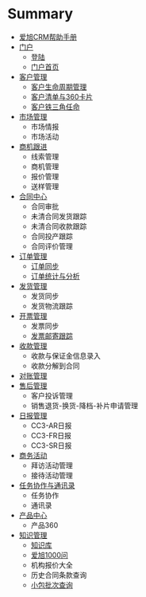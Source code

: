 # Summary

* [爱旭CRM帮助手册](README.md)
* [门户](men-hu.md)
  * [登陆](men-hu/deng-lu.md)
  * [门户首页](men-hu/men-hu-shou-ye.md)
* [客户管理](ke-hu-guan-li.md)
  * [客户生命周期管理](ke-hu-guan-li/tie-san-jiao-ren-ming.md)
  * [客户清单与360卡片](ke-hu-guan-li/ke-hu-qing-dan-yu-360-qia-pian.md)
  * [客户铁三角任命](ke-hu-guan-li/ke-hu-tie-san-jiao-ren-ming.md)
* [市场管理](shi-chang-guan-li.md)
  * 市场情报
  * 市场活动
* [商机跟进](shang-ji-gen-jin.md)
  * 线索管理
  * 商机管理
  * 报价管理
  * 送样管理
* [合同中心](he-tong-zhong-xin.md)
  * 合同审批
  * 未清合同发货跟踪
  * 未清合同收款跟踪
  * 合同投产跟踪
  * 合同评价管理
* [订单管理](ding-dan-guan-li.md)
  * [订单同步](ding-dan-guan-li/ding-dan-tong-bu.md)
  * [订单统计与分析](ding-dan-guan-li/ding-dan-tong-ji-yu-fen-xi.md)
* [发货管理](fa-huo-guan-li.md)
  * 发货同步
  * 发货物流跟踪
* [开票管理](kai-piao-guan-li.md)
  * 发票同步
  * [发票邮寄跟踪](kai-piao-guan-li/fa-piao-tong-bu-yu-tong-zhi.md)
* [收款管理](shou-kuan-guan-li.md)
  * 收款与保证金信息录入
  * 收款分解到合同
* [对账管理](dui-zhang-guan-li.md)
* [售后管理](ke-su-guan-li.md)
  * 客户投诉管理
  * 销售退货-换货-降档-补片申请管理
* [日报管理](ri-bao-guan-li.md)
  * CC3-AR日报
  * CC3-FR日报
  * CC3-SR日报
* [商务活动](shang-wu-huo-dong.md)
  * 拜访活动管理
  * 接待活动管理
* [任务协作与通讯录](ren-wu-xie-zuo-yu-tong-xun-lu.md)
  * 任务协作
  * 通讯录
* [产品中心](chan-pin-zhong-xin.md)
  * 产品360
* [知识管理](zhi-shi-ku.md)
  * [知识库](zhi-shi-ku/zhi-shi-ku.md)
  * [爱旭1000问](zhi-shi-ku/ai-xu-1000-wen.md)
  * 机构报价大全
  * 历史合同条款查询
  * [小包批次查询](zhi-shi-ku/xiao-bao-pi-ci-cha-xun.md)

